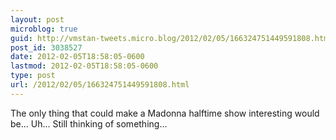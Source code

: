 ```yaml
---
layout: post
microblog: true
guid: http://vmstan-tweets.micro.blog/2012/02/05/166324751449591808.html
post_id: 3038527
date: 2012-02-05T18:58:05-0600
lastmod: 2012-02-05T18:58:05-0600
type: post
url: /2012/02/05/166324751449591808.html
---
```

The only thing that could make a Madonna halftime show interesting would be... Uh... Still thinking of something...
